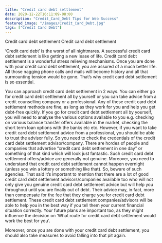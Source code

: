 ```yaml
---
title: "Credit card debt settlement"
date: 2020-12-22T16:11:09-08:00
description: "Credit_Card_Debt Tips for Web Success"
featured_image: "/images/Credit_Card_Debt.jpg"
tags: ["Credit Card Debt"]
---
```


Credit card debt settlement
Credit card debt settlement

‘Credit card debt’ is the worst of all nightmares. A successful credit card debt settlement is like getting a new lease of life. Credit card debt settlement is a wonderful stress relieving mechanisms. Once you are done with your credit card debt settlement, you are assured of a much better life. All those nagging phone calls and mails will become history and all that surmounting tension would be gone. That’s why credit card debt settlement is so essential.

You can approach credit card debt settlement in 2 ways. You can either go for credit card debt settlement all by yourself or you can take advice from a credit counselling company or a professional. Any of these credit card debt settlement methods are fine, as long as they work for you and help you get debt-free quickly. If you go for credit card debt settlement all by yourself, you will need to analyse the various options available to you e.g. checking on various balance transfer offers available in the market, checking the short term loan options with the banks etc etc. However, if you want to take credit card debt settlement advice from a professional, you should be able to trust the advisor fully. So you need to check the credentials of the credit card debt settlement advisor/company. There are hordes of people and companies that advertise “credit card debt settlement in one day” or something of that kind which will look just fantastic. Such credit card debt settlement offers/advice are generally not genuine. Moreover, you need to understand that credit card debt settlement cannot happen overnight (unless you win a lottery or something like that). So, beware of such agencies. That said it’s important to mention that there are a lot of good credit card debt settlement advisors/companies available too who will not only give you genuine credit card debt settlement advice but will help you throughout until you are finally out of debt. Their advice may, in fact, more than compensate for the fee that they charge you for credit card debt settlement. These credit card debt settlement companies/advisors will be able to help you in the best way if you tell them your current financial situation correctly. Your future plans are important too, as they might influence the decision on ‘What route for credit card debt settlement would work the best for you’.

Moreover, once you are done with your credit card debt settlement, you should also take measures to avoid falling into that pit again.

